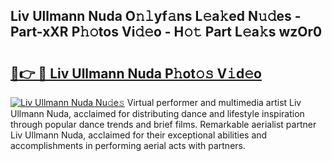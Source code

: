 ## Liv Ullmann Nuda O𝚗𝚕yf𝚊ns L𝚎a𝚔ed N𝚞𝚍es - Part-xXR P𝚑𝚘tos Vi𝚍𝚎o - H𝚘𝚝 Part L𝚎a𝚔s wzOr0

# <h2><a href="http://kfedta3.oniu.top/?m=Liv+Ullmann+Nuda">🔗👉 🔴 Liv Ullmann Nuda P𝚑ot𝚘𝚜 V𝚒d𝚎o</a></h2>

[![Liv Ullmann Nuda Nu𝚍e𝚜](https://i.imgur.com/0qMVB7G.gif)](http://kfedta3.oniu.top/?m=Liv+Ullmann+Nuda)
Virtual performer and multimedia artist Liv Ullmann Nuda, acclaimed for distributing dance and lifestyle inspiration through popular dance trends and brief films. Remarkable aerialist partner Liv Ullmann Nuda, acclaimed for their exceptional abilities and accomplishments in performing aerial acts with partners.  
